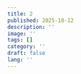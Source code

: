 ```yaml
---
title: 2
published: 2025-10-12
description: ''
image: ''
tags: []
category: ''
draft: false 
lang: ''
---
```

